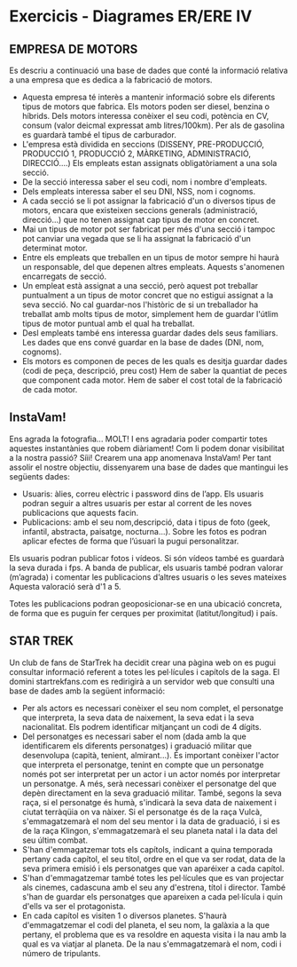 # Exercicis - Diagrames ER/ERE IV

## EMPRESA DE MOTORS

Es descriu a continuació una base de dades que conté la informació relativa a una empresa que es dedica a la fabricació de motors.
* Aquesta empresa té interès a mantenir informació sobre els diferents tipus de motors que fabrica. Els motors poden ser diesel, benzina o híbrids. Dels motors interessa conèixer el seu codi, potència en CV, consum (valor deicmal expressat amb litres/100km). Per als de gasolina es guardarà també el tipus de carburador. 
* L'empresa està dividida en seccions (DISSENY, PRE-PRODUCCIÓ, PRODUCCIÓ 1, PRODUCCIÓ 2, MÀRKETING, ADMINISTRACIÓ, DIRECCIÓ....)  Els empleats estan assignats obligatòriament a una sola secció.
* De la secció interessa saber el seu codi, nom i nombre d'empleats.
* Dels empleats interessa saber el seu DNI, NSS, nom i cognoms.
* A cada secció se li pot assignar la fabricació d'un o diversos tipus de motors, encara que existeixen seccions generals (administració, direcció...) que no tenen assignat cap tipus de motor en concret.
* Mai un tipus de motor pot ser fabricat per més d'una secció i tampoc pot canviar una vegada que se li ha assignat la fabricació d'un determinat motor.
* Entre els empleats que treballen en un tipus de motor sempre hi haurà un responsable, del que depenen altres empleats. Aquests s'anomenen encarregats de secció.
* Un empleat està assignat a una secció, però aquest pot treballar puntualment a un tipus de motor concret que no estigui assignat a la seva secció. No cal guardar-nos l'històric de si un treballador ha treballat amb molts tipus de motor, simplement hem de guardar l'útlim tipus de motor puntual amb el qual ha treballat.
* Desl empleats també ens interessa guardar dades dels seus familiars. Les dades que ens convé guardar en la base de dades (DNI, nom, cognoms).
* Els motors es componen de peces de les quals es desitja guardar dades (codi de peça, descripció, preu cost) Hem de saber la quantiat de peces que component cada motor. Hem de saber el cost total de la fabricació de cada motor.

## InstaVam!
Ens agrada la fotografia... MOLT! I ens agradaria poder compartir totes aquestes instantànies que robem diàriament! Com li podem donar visibilitat a la nostra passió? Síii! Crearem una app anomenava InstaVam!
Per tant assolir el nostre objectiu, dissenyarem una base de dades que mantingui les següents dades:

* Usuaris: àlies, correu elèctric i password dins de l’app. Els usuaris podran seguir a altres usuaris per estar al corrent de les noves publicacions que aquests facin.
* Publicacions: amb el seu nom,descripció, data i tipus de foto (geek, infantil, abstracta, paisatge, nocturna...). Sobre les fotos es podran aplicar efectes de forma que l’úsuari la pugui personalitzar.

Els usuaris podran publicar fotos i vídeos. Si són vídeos també es guardarà la seva durada i fps. A banda de publicar, els usuaris també podran valorar (m’agrada) i comentar les publicacions d’altres usuaris o les seves mateixes Aquesta valoració serà d'1 a 5.

Totes les publicacions podran geoposicionar-se en una ubicació concreta, de forma que es puguin fer cerques per proximitat (latitut/longitud) i país.


## STAR TREK

Un club de fans de StarTrek ha decidit crear una pàgina web on es pugui consultar informació referent a totes les pel·lícules i capítols de la saga. El domini startrekfans.com es redirigirà a un servidor web que consulti una base de dades amb la següent informació:

* Per als actors es necessari conèixer el seu nom complet, el personatge que interpreta, la seva data de naixement, la seva edat i la seva nacionalitat. Els podrem identificar mitjançant un codi de 4 dígits.
* Del personatges es necessari saber el nom (dada amb la que identificarem els diferents personatges) i graduació militar que desenvolupa (capità, tenient, almirant...). És important conèixer l'actor que interpreta el personatge, tenint en compte que un personatge només pot ser interpretat per un actor i un actor només por interpretar un personatge. A més, serà necessari conèixer el personatge del que depèn directament en la seva graduació militar. També, segons la seva raça, si el personatge és humà, s'indicarà la seva data de naixement i ciutat terràqüia on va nàixer. Si el personatge és de la raça Vulcà, s'emmagatzemarà el nom del seu mentor i la data de graduació, i si es de la raça Klingon, s'emmagatzemarà el seu planeta natal i la data del seu últim combat.
* S'han d'emmagatzemar tots els capítols, indicant a quina temporada pertany cada capítol, el seu títol, ordre en el que va ser rodat, data de la seva primera emisió i els personatges que van aparéixer a cada capítol.
* S'han d'emmagatzemar també totes les pel·lícules que es van projectar als cinemes, cadascuna amb el seu any d'estrena, títol i director. També s'han de guardar els personatges que apareixen a cada pel·lícula i quin d'ells va ser el protagonista.
* En cada capítol es visiten 1 o diversos planetes. S'haurà d'emmagatzemar el codi del planeta, el seu nom, la galàxia a la que pertany, el problema que es va resoldre en aquesta visita i la nau amb la qual es va viatjar al planeta. De la nau s'emmagatzemarà el nom, codi i número de tripulants.

